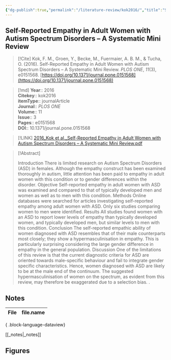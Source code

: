 ```yaml
---
{"dg-publish":true,"permalink":"/literature-review/kok2016/","title":"Self-Reported Empathy in Adult Women with Autism Spectrum Disorders – A Systematic Mini Review","tags":["Autism","Autism","spectrum","disorder","Adults","Database","searching","Questionnaires","Research","reporting","guidelines","Social","communication","Testosterone"]}
---
```



## Self-Reported Empathy in Adult Women with Autism Spectrum Disorders – A Systematic Mini Review

> [!Cite]
> Kok, F. M., Groen, Y., Becke, M., Fuermaier, A. B. M., & Tucha, O. (2016). Self-Reported Empathy in Adult Women with Autism Spectrum Disorders – A Systematic Mini Review. _PLOS ONE_, _11_(3), e0151568. [https://doi.org/10.1371/journal.pone.0151568](https://doi.org/10.1371/journal.pone.0151568)


>[!md]
> **Year**:: 2016   
> **Citekey**:: kok2016  
> **itemType**:: journalArticle  
> **Journal**:: *PLOS ONE*  
> **Volume**:: 11  
> **Issue**:: 3   
> **Pages**:: e0151568  
> **DOI**:: 10.1371/journal.pone.0151568    

> [!LINK] 
> [2016_Kok et al._Self-Reported Empathy in Adult Women with Autism Spectrum Disorders – A Systematic Mini Review.pdf](zotero://select/library/items/UYPSCDB7)

> [!Abstract]
>
> Introduction There is limited research on Autism Spectrum Disorders (ASD) in females. Although the empathy construct has been examined thoroughly in autism, little attention has been paid to empathy in adult women with this condition or to gender differences within the disorder. Objective Self-reported empathy in adult women with ASD was examined and compared to that of typically developed men and women as well as to men with this condition. Methods Online databases were searched for articles investigating self-reported empathy among adult women with ASD. Only six studies comparing women to men were identified. Results All studies found women with an ASD to report lower levels of empathy than typically developed women, and typically developed men, but similar levels to men with this condition. Conclusion The self-reported empathic ability of women diagnosed with ASD resembles that of their male counterparts most closely; they show a hypermasculinisation in empathy. This is particularly surprising considering the large gender difference in empathy in the general population. Discussion One of the limitations of this review is that the current diagnostic criteria for ASD are oriented towards male-specific behaviour and fail to integrate gender specific characteristics. Hence, women diagnosed with ASD are likely to be at the male end of the continuum. The suggested hypermasculinisation of women on the spectrum, as evident from this review, may therefore be exaggerated due to a selection bias.
>.
> 


## Notes

| File | file.name |
| ---- | --------- |

{ .block-language-dataview}

[[_notes\|_notes]]

## Figures

